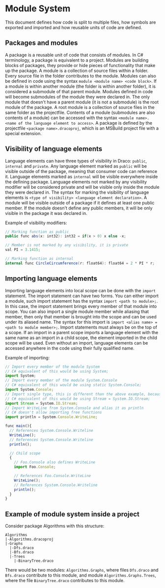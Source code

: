# Module System
This document defines how code is split to multiple files, how symbols are exported and imported and how reusable units of code are defined.  

## Packages and modules
A package is a reusable unit of code that consists of modules. In C# terminology, a package is equivalent to a project. Modules are building blocks of packages, they provide or hide pieces of functionality that make up the package.
A module is a collection of source files within a folder. Every source file in the folder contributes to the module. Modules can also be defined in code using the syntax `module <module name> <code block>`.
If a module is within another module (the folder is within another folder), it is considered a submodule of that parent module. Modules defined in code will become submodules of the module they were declared in. The only module that doesn't have a parent module (it is not a submodule) is the root module of the package. A root module is a collection of source files in the same folder as the projectfile.
Contents of a module (submodules are also contents of a module) can be accessed with the syntax `<module name>.<name of the language element to access>`.
A package is defined by the projectfile `<package name>.dracoproj`, which is an MSBuild project file with a special extension.

## Visibility of language elements
Language elements can have three types of visibility in Draco: `public`, `internal` and `private`.
Any language element marked as `public` will be visible outside of the package, meaning that consumer code can reference it. Language elements marked as `internal` will be visible everywhere inside the defining package. Language elements not marked by any visibility modifier will be considered private and will be visible only inside the module they were declared in. The syntax for marking the visibility of language elements is `<type of visibility> <language element declaration>`. A module will be visible outside of a package if it defines at least one public member. If the module doesn't define any public members, it will be only visible in the package it was declared in.  

Example of visibility modifiers:
```c#
// Marking function as public
public func abs(x: int32): int32 = if(x > 0) x else -x;

// Member is not marked by any visibility, it is private
val PI = 3.1415;

// Marking function as internal
internal func CircleCircumference(r: float64): float64 = 2 * PI * r;
```

## Importing language elements
Importing language elements into local scope can be done with the `import` statement. The import statement can have two forms. You can either import a module, such import statement has the syntax `import <path to module>;`. In this case, the import statement brings every member of that module into scope. You can also import a single module member while aliasing that member, then only that member is brought into the scope and can be used under its aliased name. The syntax for this import is `import <alias name> = <path to module member>;`. Import statements must always be on the top of a scope. If an import in a parent scope imports a language element with the same name as an import in a child scope, the element imported in the child scope will be used. Even without an import, language elements can be accessed anywhere in the code using their fully qualified name.  

Example of importing:
```js
// Import every member of the module System
// C# equivalent of this would be using System;
import System;
// Import every member of the module System.Console
// C# equivalent of this would be using static System.Console;
import System.Console;
// Import single type, this is different than the above example, because this type is not static, which means it is not a module
// C# equivalent of this would be using Stream = System.IO.Stream;
import Stream = System.IO.Stream;
// Import WriteLine from System.Console and alias it as println
// C# doesn't allow importing free functions
import println = System.Console.WriteLine;

func main(){
  // References System.Console.Writeline
  WriteLine();
  // References System.Console.Writeline
  println();

  // Child scope
  {
    // Foo.Console also defines WriteLine
    import Foo.Console;

    // References Foo.Console.WriteLine
    WriteLine();
    // References System.Console.Writeline
    println();
  }
}
```

## Example of module system inside a project
Consider package Algorithms with this structure:
```
Algorithms
|-Algorithms.dracoproj
|-Graphs
  |-Dfs.draco
  |-Bfs.draco
  |-Trees
    |-BinaryTree.draco
```  
There would be two modules: `Algorithms.Graphs`, where files `Dfs.draco` and `Bfs.draco` contribute to this module, and module `Algorithms.Graphs.Trees`, where the file `BinaryTree.draco` contributes to this module.
